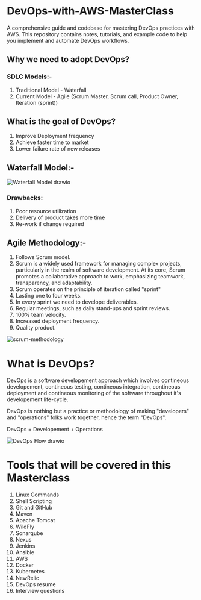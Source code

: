 # DevOps-with-AWS-MasterClass
A comprehensive guide and codebase for mastering DevOps practices with AWS. This repository contains notes, tutorials, and example code to help you implement and automate DevOps workflows.

## Why we need to adopt DevOps?

### SDLC Models:-
1. Traditional Model - Waterfall 
2. Current Model - Agile (Scrum Master, Scrum call, Product Owner, Iteration (sprint))

## What is the goal of DevOps?
1. Improve Deployment frequency
2. Achieve faster time to market
3. Lower failure rate of new releases


## Waterfall Model:-
![Waterfall Model drawio](https://github.com/ITech-Tutorials/DevOps-with-AWS-MasterClass/assets/40340097/0e78e2e8-077e-44f9-9028-f1f45d730d2e)

### Drawbacks:
1. Poor resource utilization
2. Delivery of product takes more time
3. Re-work if change required

## Agile Methodology:-
1. Follows Scrum model.
2. Scrum is a widely used framework for managing complex projects, particularly in the realm of software development. At its core, Scrum promotes a collaborative approach to work, emphasizing teamwork, transparency, and adaptability.
3. Scrum operates on the principle of iteration called "sprint"
4. Lasting one to four weeks.
5. In every sprint we need to develope deliverables.
6. Regular meetings, such as daily stand-ups and sprint reviews.
7. 100% team velocity.
5. Increased deployment frequency.
6. Quality product.

![scrum-methodology](https://github.com/ITech-Tutorials/DevOps-with-AWS-MasterClass/assets/40340097/f10861d1-d4c5-4c98-8843-57a3ae82fb3f)


# What is DevOps?
DevOps is a software developement approach which involves contineous developement, contineous testing, contineous integration, contineous deployment and contineous monitoring of the software throughout it's developement life-cycle.

DevOps is nothing but a practice or methodology of making "developers" and "operations" folks work together, hence the term "DevOps".

DevOps = Developement + Operations

![DevOps Flow drawio](https://github.com/ITech-Tutorials/DevOps-with-AWS-MasterClass/assets/40340097/93e9476e-6800-4fa6-a9eb-7d1d299fb1f9)



# Tools that will be covered in this Masterclass
1. Linux Commands
2. Shell Scripting
3. Git and GitHub
4. Maven
5. Apache Tomcat
6. WildFly
7. Sonarqube
8. Nexus
9. Jenkins
10. Ansible
11. AWS
12. Docker
13. Kubernetes
14. NewRelic
15. DevOps resume
16. Interview questions


